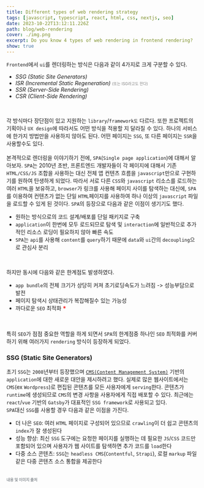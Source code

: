 ```yaml
---
title: Different types of web rendering strategy
tags: [javascript, typescript, react, html, css, nextjs, seo]
date: 2023-10-22T13:12:11.226Z
path: blog/web-rendering
cover: ./img.png
excerpt: Do you know 4 types of web rendering in frontend rendering?
show: true
---
```


`Frontend`에서 `ui`를 렌더링하는 방식은 다음과 같이 4가지로 크게 구분할 수 있다. 
- <i>SSG (Static Site Generators)</i>
- <i>ISR (Incremental Static Regeneration)</i> <span style="font-size:10px;color:grey;">(또는 ISG라고도 한다)</span> 
- <i>SSR (Server-Side Rendering)</i>
- <i>CSR (Client-Side Rendering)</i>

<br/>

각 방식마다 장단점이 있고 지원하는 `library`/`framework도` 다르다. 또한 프로젝트의 기획이나 `UX design`에 따라서도 어떤 방식을 적용할 지 달라질 수 있다. 하나의 서비스에 한가지 방법만을 사용하지 않아도 된다. 어떤 페이지는 `SSG`, 또 다른 페이지는 `SSR`을 사용할수도 있다.    
<br/>
본격적으로 렌더링을 이야기하기 전에, `SPA`(`Single page application`)에 대해서 알아보자. `SPA`는 2010년 초반, 프론트엔드 개발자들이 각 페이지에 대해서 기존 `HTML/CSS/JS` 조합을 사용하는 대신 전체 앱 컨텐츠 흐름을 `javascript`만으로 구현하기를 원하여 탄생하게 되었다. 따라서 서로 다른 `CSS`와 `javascript` 리소스를 로드하는 여러 `HTML`을 보유하고, `browser`가 링크를 사용해 페이지 사이를 탐색하는 대신에, `SPA`를 이용하여 컨텐츠가 없는 단일 `HTML`페이지를 사용하여 하나 이상의 `javascript` 파일을 로드할 수 있게 된 것이다. `SPA`의 등장으로 다음과 같은 이점이 생기기도 했다.

- 원하는 방식으로의 코드 설계/배포를 단일 패키지로 구축
- `application`이 한번에 모두 로드되므로 탐색 및 `interaction`에 일반적으로 추가적인 리소스 로딩이 필요하지 않아 빠른 속도
- `SPA`는 `api`를 사용해 `content`를 `query`하기 때문에 `data`와 `ui`간의 `decoupling`으로 관심사 분리

<br/>

하지만 동시에 다음와 같은 한계점도 발생하였다.

- `app bundle`의 전체 크기가 상당히 커져 초기로딩속도가 느려짐 -> 성능부담으로 발전
- 페이지 탐색시 상태관리가 복잡해질수 있는 가능성
- 까다로운 `SEO` 최적화 <span style="color:Red;font-size:17px;vertical-align:middle;">*</span>

<br/>

특히 `SEO`가 점점 중요한 역할을 하게 되면서 `SPA`의 한계점중 하나인 `SEO` 최적화를 커버하기 위해 여러가지 `rendering` 방식이 등장하게 되었다.
 
### SSG (Static Site Generators)
초기 `SSG`는 `2008`년부터 등장했으며 <a href='https://en.wikipedia.org/wiki/Content_management_system' target='_blank' rel='noopener noreferer'>`CMS(Content Management System)`</a> 기반의 `application`에 대한 새로운 대안을 제시하려고 했다. 실제로 많은 웹사이트에서는 `CMS`(ex `Wordpress`)로 편집된 콘텐츠를 모든 사용자에게 `serving`한다. 콘텐츠가 `runtime`에 생성되므로 `CMS`의 변경 사항을 사용자에게 직접 배포할 수 있다. 최근에는 `react`/`vue` 기반의 `Gatsby`가 대표적인 `SSG framework`로 사용되고 있다.  
`SPA`대신 `SSG`를 사용할 경우 다음과 같은 이점을 가진다.
- 더 나은 `SEO`: 여러 `HTML` 페이지로 구성되어 있으므로 `crawling`이 더 쉽고 콘텐츠의 `index`가 잘 생성된다  
- 성능 향상: 최신 `SSG` 도구에는 요청한 페이지를 실행하는 데 필요한 `JS`/`CSS` 코드만 포함되어 있으며 사용자가 웹 사이트를 탐색하면 추가 코드를 `load`한다
- 다중 소스 콘텐츠: `SSG`는 `headless CMS`(`Contentful`, `Strapi`), 로컬 `markup` 파일같은 다중 콘텐츠 소스 통합을 제공한다

<br/>
<div style="font-size:10px;color:#8b9196;word-break: break-all"><b>내용 및 이미지 출처</b><br/>

</div>


